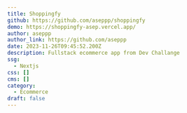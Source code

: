 ```yaml
---
title: Shoppingfy
github: https://github.com/aseppp/shoppingfy
demo: https://shoppingfy-asep.vercel.app/
author: aseppp
author_link: https://github.com/aseppp
date: 2023-11-26T09:45:52.200Z
description: Fullstack ecommerce app from Dev Challange
ssg:
  - Nextjs
css: []
cms: []
category:
  - Ecommerce
draft: false
---
```

